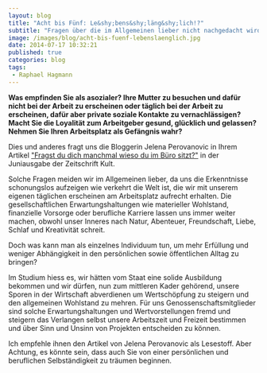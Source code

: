 ```yaml
---
layout: blog
title: "Acht bis Fünf: Le&shy;bens&shy;läng&shy;lich!?"
subtitle: "Fragen über die im Allgemeinen lieber nicht nachgedacht wird."
image: /images/blog/acht-bis-fuenf-lebenslaenglich.jpg
date: 2014-07-17 10:32:21
published: true
categories: blog
tags:
 - Raphael Hagmann
---
```


**Was empfinden Sie als asozialer? Ihre Mutter zu besuchen und dafür nicht bei der Arbeit zu erscheinen oder täglich bei der Arbeit zu erscheinen, dafür aber private soziale Kontakte zu vernachlässigen? Macht Sie die Loyalität zum Arbeitgeber gesund, glücklich und gelassen? Nehmen Sie Ihren Arbeitsplatz als Gefängnis wahr?**

Dies und anderes fragt uns die Bloggerin Jelena Perovanovic in Ihrem Artikel ["Fragst du dich manchmal wieso du im Büro sitzt?"][issu1] in der Juniausgabe der Zeitschrift Kult.

Solche Fragen meiden wir im Allgemeinen lieber, da uns die Erkenntnisse schonungslos aufzeigen wie verkehrt die Welt ist, die wir mit unserem eigenen täglichen erscheinen am Arbeitsplatz aufrecht erhalten. Die gesellschaftlichen Erwartungshaltungen wie materieller Wohlstand, finanzielle Vorsorge oder berufliche Karriere lassen uns immer weiter machen, obwohl unser Inneres nach Natur, Abenteuer, Freundschaft, Liebe, Schlaf und Kreativität schreit.

Doch was kann man als einzelnes Individuum tun, um mehr Erfüllung und weniger Abhängigkeit in den persönlichen sowie öffentlichen Alltag zu bringen?

Im Studium hiess es, wir hätten vom Staat eine solide Ausbildung bekommen und wir dürfen, nun zum mittleren Kader gehörend, unsere Sporen in der Wirtschaft abverdienen um Wertschöpfung zu steigern und den allgemeinen Wohlstand zu mehren.
Für uns Genossenschaftsmitglieder sind solche Erwartungshaltungen und Wertvorstellungen fremd und steigern das Verlangen selbst unsere Arbeitszeit und Freizeit bestimmen und über Sinn und Unsinn von Projekten entscheiden zu können.

Ich empfehle ihnen den Artikel von Jelena Perovanovic als Lesestoff. Aber Achtung, es könnte sein, dass auch Sie von einer persönlichen und beruflichen Selbständigkeit zu träumen beginnen.

[issu1]: http://issuu.com/kultch/docs/06_kult_ch_juni_2014/0